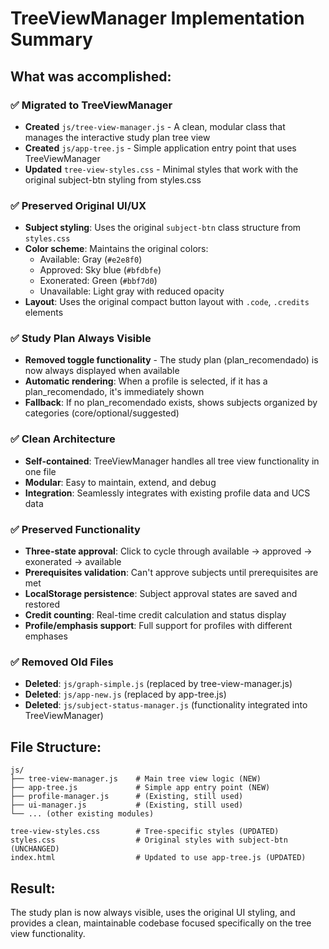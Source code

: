 # TreeViewManager Implementation Summary

## What was accomplished:

### ✅ **Migrated to TreeViewManager**
- **Created** `js/tree-view-manager.js` - A clean, modular class that manages the interactive study plan tree view
- **Created** `js/app-tree.js` - Simple application entry point that uses TreeViewManager
- **Updated** `tree-view-styles.css` - Minimal styles that work with the original subject-btn styling from styles.css

### ✅ **Preserved Original UI/UX**
- **Subject styling**: Uses the original `subject-btn` class structure from `styles.css`
- **Color scheme**: Maintains the original colors:
  - Available: Gray (`#e2e8f0`)
  - Approved: Sky blue (`#bfdbfe`) 
  - Exonerated: Green (`#bbf7d0`)
  - Unavailable: Light gray with reduced opacity
- **Layout**: Uses the original compact button layout with `.code`, `.credits` elements

### ✅ **Study Plan Always Visible**
- **Removed toggle functionality** - The study plan (plan_recomendado) is now always displayed when available
- **Automatic rendering**: When a profile is selected, if it has a plan_recomendado, it's immediately shown
- **Fallback**: If no plan_recomendado exists, shows subjects organized by categories (core/optional/suggested)

### ✅ **Clean Architecture**
- **Self-contained**: TreeViewManager handles all tree view functionality in one file
- **Modular**: Easy to maintain, extend, and debug
- **Integration**: Seamlessly integrates with existing profile data and UCS data

### ✅ **Preserved Functionality**
- **Three-state approval**: Click to cycle through available → approved → exonerated → available
- **Prerequisites validation**: Can't approve subjects until prerequisites are met
- **LocalStorage persistence**: Subject approval states are saved and restored
- **Credit counting**: Real-time credit calculation and status display
- **Profile/emphasis support**: Full support for profiles with different emphases

### ✅ **Removed Old Files**
- **Deleted**: `js/graph-simple.js` (replaced by tree-view-manager.js)
- **Deleted**: `js/app-new.js` (replaced by app-tree.js)  
- **Deleted**: `js/subject-status-manager.js` (functionality integrated into TreeViewManager)

## File Structure:
```
js/
├── tree-view-manager.js    # Main tree view logic (NEW)
├── app-tree.js             # Simple app entry point (NEW)
├── profile-manager.js      # (Existing, still used)
├── ui-manager.js           # (Existing, still used)
└── ... (other existing modules)

tree-view-styles.css        # Tree-specific styles (UPDATED)
styles.css                  # Original styles with subject-btn (UNCHANGED)
index.html                  # Updated to use app-tree.js (UPDATED)
```

## Result:
The study plan is now always visible, uses the original UI styling, and provides a clean, maintainable codebase focused specifically on the tree view functionality.
